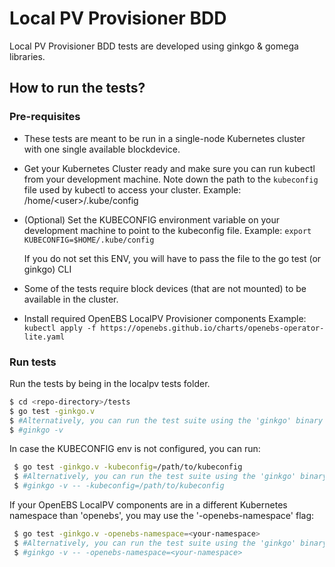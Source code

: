 # Local PV Provisioner BDD

Local PV Provisioner BDD tests are developed using ginkgo & gomega libraries.

## How to run the tests?

### Pre-requisites

- These tests are meant to be run in a single-node Kubernetes
  cluster with one single available blockdevice.

- Get your Kubernetes Cluster ready and make sure you can run 
  kubectl from your development machine. 
  Note down the path to the `kubeconfig` file used by kubectl 
  to access your cluster.  Example: /home/\<user\>/.kube/config

- (Optional) Set the KUBECONFIG environment variable on your 
  development machine to point to the kubeconfig file. 
  Example: `export KUBECONFIG=$HOME/.kube/config`

  If you do not set this ENV, you will have to pass the file 
  to the go test (or ginkgo) CLI

- Some of the tests require block devices (that are not mounted)
  to be available in the cluster.

- Install required OpenEBS LocalPV Provisioner components
  Example: `kubectl apply -f https://openebs.github.io/charts/openebs-operator-lite.yaml`

### Run tests

Run the tests by being in the localpv tests folder. 
  ```bash
  $ cd <repo-directory>/tests
  $ go test -ginkgo.v
  $ #Alternatively, you can run the test suite using the 'ginkgo' binary
  $ #ginkgo -v
 ```
  In case the KUBECONFIG env is not configured, you can run:
 ```bash
  $ go test -ginkgo.v -kubeconfig=/path/to/kubeconfig
  $ #Alternatively, you can run the test suite using the 'ginkgo' binary
  $ #ginkgo -v -- -kubeconfig=/path/to/kubeconfig
 ```

  If your OpenEBS LocalPV components are in a different Kubernetes namespace than 'openebs', you may use the '-openebs-namespace' flag:
 ```bash
  $ go test -ginkgo.v -openebs-namespace=<your-namespace>
  $ #Alternatively, you can run the test suite using the 'ginkgo' binary
  $ #ginkgo -v -- -openebs-namespace=<your-namespace>
 ```
